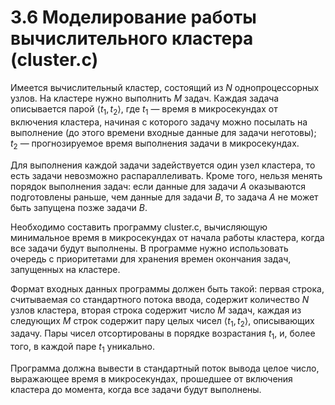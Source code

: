 # 3.6 Моделирование работы вычислительного кластера (cluster.c)
Имеется вычислительный кластер, состоящий из $N$ однопроцессорных узлов. На кластере нужно выполнить $M$ задач. Каждая задача описывается парой $\langle t_1,t_2 \rangle$, где $t_1$ — время в микросекундах от включения кластера, начиная с которого задачу можно посылать на выполнение (до этого времени входные данные для задачи неготовы); $t_2$ — прогнозируемое время выполнения задачи в микросекундах.

Для выполнения каждой задачи задействуется один узел кластера, то есть задачи невозможно распараллеливать. Кроме того, нельзя менять порядок выполнения задач: если данные для задачи $A$ оказываются подготовлены раньше, чем данные для задачи $B$, то задача $A$ не может быть запущена позже задачи $B$.

Необходимо составить программу cluster.c, вычисляющую минимальное время в микросекундах от начала работы кластера, когда все задачи будут выполнены. В программе нужно использовать очередь с приоритетами для хранения времен окончания задач, запущенных на кластере.

Формат входных данных программы должен быть такой: первая строка, считываемая со стандартного потока ввода, содержит количество $N$ узлов кластера, вторая строка содержит число $M$ задач, каждая из следующих $M$ строк содержит пару целых чисел $\langle t_1,t_2 \rangle$, описывающих задачу. Пары чисел отсортированы в порядке возрастания $t_1$, и, более того, в каждой паре $t_1$ уникально.

Программа должна вывести в стандартный поток вывода целое число, выражающее время в микросекундах, прошедшее от включения кластера до момента, когда все задачи будут выполнены.
